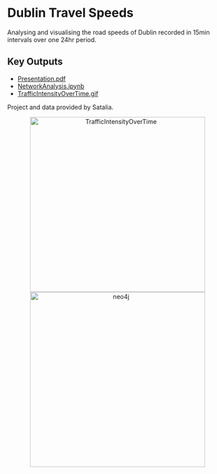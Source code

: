 # Dublin Travel Speeds

Analysing and visualising the road speeds of Dublin
recorded in 15min intervals over one 24hr period.

## Key Outputs

- [Presentation.pdf](9_presentation/Presentation.pdf)
- [NetworkAnalysis.ipynb](5_python_scripts/NetworkAnalysis.ipynb)
- [TrafficIntensityOverTime.gif](8_plots/TrafficIntensityOverTime.gif)

Project and data provided by Satalia.

<center><img src="../8_plots/TrafficIntensityOverTime.gif" alt="TrafficIntensityOverTime" style="width: 400px;"/></center>

<center><img src="../8_plots/graph.png" alt="neo4j" style="width: 400px;"/></center>
